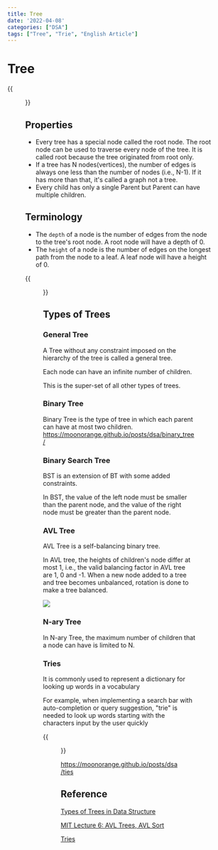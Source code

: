 ```yaml
---
title: Tree
date: '2022-04-08'
categories: ["DSA"]
tags: ["Tree", "Trie", "English Article"]
---
```


# Tree

{{<figure src="./tree_datastructure.jpeg" alt="Tree" width="75%">}}

## Properties

- Every tree has a special node called the root node. The root node can be used to traverse every node of the tree. It is called root because the tree originated from root only.
- If a tree has N nodes(vertices), the number of edges is always one less than the number of nodes (i.e., N-1). If it has more than that, it's called a graph not a tree.
- Every child has only a single Parent but Parent can have multiple children.

## Terminology

- The `depth` of a node is the number of edges from the node to the tree's root node. A root node will have a depth of 0.
- The `height` of a node is the number of edges on the longest path from the node to a leaf. A leaf node will have a height of 0.

{{<figure src="./height_depth_tree.png" alt="Tree Height and Depth" width="75%">}}

## Types of Trees

### General Tree

A Tree without any constraint imposed on the hierarchy of the tree is called a general tree.

Each node can have an infinite number of children.

This is the super-set of all other types of trees.

### Binary Tree

Binary Tree is the type of tree in which each parent can have at most two children.
<https://moonorange.github.io/posts/dsa/binary_tree/>

### Binary Search Tree

BST is an extension of BT with some added constraints.

In BST, the value of the left node must be smaller than the parent node, and the value of the right node must be greater than the parent node.

### AVL Tree

AVL Tree is a self-balancing binary tree.

In AVL tree, the heights of children's node differ at most 1, i.e., the valid balancing factor in AVL tree are 1, 0 and -1. When a new node added to a tree and tree becomes unbalanced, rotation is done to make a tree balanced.

![](https://www.thecrazyprogrammer.com/wp-content/uploads/2019/09/AVL-Tree.png?ezimgfmt=ng:webp/ngcb1)

### N-ary Tree

In N-ary Tree, the maximum number of children that a node can have is limited to N.

### Tries

It is commonly used to represent a dictionary for looking up words in a vocabulary

For example, when implementing a search bar with auto-completion or query suggestion, "trie" is needed to look up words starting with the characters input by the user quickly

{{<figure src="./query_suggestion.png" alt="Query Suggestion" width="100%">}}

<https://moonorange.github.io/posts/dsa/ties>

## Reference

[Types of Trees in Data Structure](https://www.thecrazyprogrammer.com/2019/09/types-of-trees-in-data-structure.html)

[MIT Lecture 6: AVL Trees, AVL Sort](https://www.youtube.com/watch?v=FNeL18KsWPc)

[Tries](https://albertauyeung.github.io/2020/06/15/python-trie.html/)
